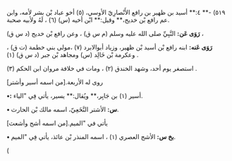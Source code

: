 ٥١٩) -** ٤:** أسيد بن ظهير بن رافع الأَنْصارِيّ الأوسي، (٥) أخو عباد بْن بشر لأمه، وابن عم رافع بْن خديج،** وقيل:** ابْن أخيه (س) (٦) ، لَهُ ولأبيه صحبة.

**رَوَى عَن:** النَّبِيِّ صلى الله عليه وسلم (م س ق) ، وعن رافع بْن خديج (د س ق) ،

**رَوَى عَنه:** ابنه رافع بْن أسيد بْن ظهير، وزياد أبوالابرد (٧) ،مولى بني خطمة (ت ق) ، وعكرمة بْن خَالِد (س) ومجاهد بْن جبر (د س ق) (١) .

استصغر يوم أحد، وشهد الخندق (٢) ، ومات في خلافة مروان ابن الحكم (٣) .

روى له الأربعة.[من اسمه أسير وأشتر]

**•:** أسير (١) بن جَابِر،** ويُقال:** يسير، يأتي فِي "الياء.

**• س:** الأشتر النَّخَعِيّ، اسمه مالك بْن الحارث.

يأتي في "الميم.[من اسمه أشج وأشعث]

**• بخ س:** الأشج العصري (١) ، اسمه المنذر بْن عائذ، يأتي فِي "الميم.

(